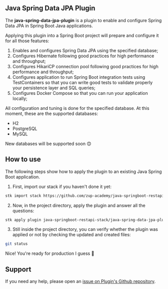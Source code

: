 ## Java Spring Data JPA Plugin

The **java-spring-data-jpa-plugin** is a plugin to enable and configure Spring Data JPA in Spring Boot Java applications.

Applying this plugin into a Spring Boot project will prepare and configure it for all those features:

1. Enables and configures Spring Data JPA using the specified database;
2. Configures Hibernate following good practices for high performance and throughput;
3. Configures HikariCP connection pool following good practices for high performance and throughput;
4. Configures application to run Spring Boot integration tests using TestContainers so that you can write good tests to validate properly your persistence layer and SQL queries;
5. Configures Docker Compose so that you can run your application locally;

All configuration and tuning is done for the specified database. At this moment, these are the supported databases:

- H2
- PostgreSQL
- MySQL

New databases will be supported soon 😊

## How to use

The following steps show how to apply the plugin to an existing Java Spring Boot application.

1. First, import our stack if you haven't done it yet:
```sh
stk import stack https://github.com/zup-academy/java-springboot-restapi-stack
```

2. Now, in the project directory, apply the plugin and answer all the questions:
```sh
stk apply plugin java-springboot-restapi-stack/java-spring-data-jpa-plugin
```

3. Still inside the project directory, you can verify whether the plugin was applied or not by checking the updated and created files:
```sh
git status
```

Nice! You're ready for production I guess 🥳

## Support

If you need any help, please open an [issue on Plugin's Github repository](https://github.com/zup-academy/java-spring-data-jpa-plugin). 
